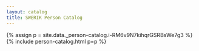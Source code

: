 ```yaml
---
layout: catalog
title: SWERIK Person Catalog
---
```

{% assign p = site.data._person-catalog.i-RM6v9N7kihqrGSRBsWe7g3 %}
{% include person-catalog.html p=p %}

